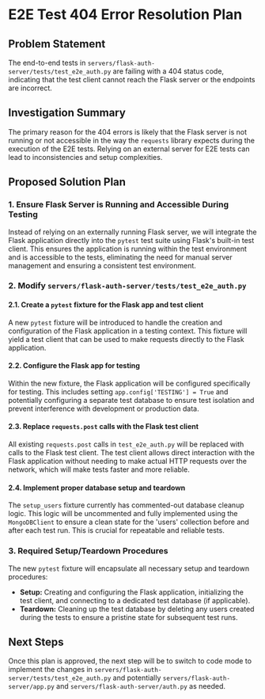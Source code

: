 # E2E Test 404 Error Resolution Plan

## Problem Statement
The end-to-end tests in `servers/flask-auth-server/tests/test_e2e_auth.py` are failing with a 404 status code, indicating that the test client cannot reach the Flask server or the endpoints are incorrect.

## Investigation Summary
The primary reason for the 404 errors is likely that the Flask server is not running or not accessible in the way the `requests` library expects during the execution of the E2E tests. Relying on an external server for E2E tests can lead to inconsistencies and setup complexities.

## Proposed Solution Plan

### 1. Ensure Flask Server is Running and Accessible During Testing
Instead of relying on an externally running Flask server, we will integrate the Flask application directly into the `pytest` test suite using Flask's built-in test client. This ensures the application is running within the test environment and is accessible to the tests, eliminating the need for manual server management and ensuring a consistent test environment.

### 2. Modify `servers/flask-auth-server/tests/test_e2e_auth.py`

#### 2.1. Create a `pytest` fixture for the Flask app and test client
A new `pytest` fixture will be introduced to handle the creation and configuration of the Flask application in a testing context. This fixture will yield a test client that can be used to make requests directly to the Flask application.

#### 2.2. Configure the Flask app for testing
Within the new fixture, the Flask application will be configured specifically for testing. This includes setting `app.config['TESTING'] = True` and potentially configuring a separate test database to ensure test isolation and prevent interference with development or production data.

#### 2.3. Replace `requests.post` calls with the Flask test client
All existing `requests.post` calls in `test_e2e_auth.py` will be replaced with calls to the Flask test client. The test client allows direct interaction with the Flask application without needing to make actual HTTP requests over the network, which will make tests faster and more reliable.

#### 2.4. Implement proper database setup and teardown
The `setup_users` fixture currently has commented-out database cleanup logic. This logic will be uncommented and fully implemented using the `MongoDBClient` to ensure a clean state for the 'users' collection before and after each test run. This is crucial for repeatable and reliable tests.

### 3. Required Setup/Teardown Procedures
The new `pytest` fixture will encapsulate all necessary setup and teardown procedures:
*   **Setup:** Creating and configuring the Flask application, initializing the test client, and connecting to a dedicated test database (if applicable).
*   **Teardown:** Cleaning up the test database by deleting any users created during the tests to ensure a pristine state for subsequent test runs.

## Next Steps
Once this plan is approved, the next step will be to switch to code mode to implement the changes in `servers/flask-auth-server/tests/test_e2e_auth.py` and potentially `servers/flask-auth-server/app.py` and `servers/flask-auth-server/auth.py` as needed.